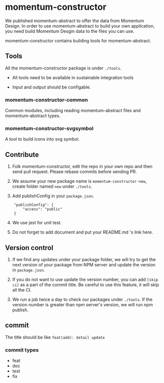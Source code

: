 # momentum-constructor

We published momentum-abstract to offer the data from Momentum Design. In order to use momentum-abstract to build your own application, you need build Momentum Desgin data to the files you can use.

momentum-constructor contains building tools for momentum-abstract.

## Tools

All the momentum-constructor package is under ```./tools```. 

+ All tools need to be available in sustainable integration tools

+ Input and output should be configable.

### momentum-constructor-common

Common modules, including reading momentum-abstract files and momentum-abstract types.

### momentum-constructor-svgsymbol

A tool to build icons into svg symbol.

## Contribute

1. Folk momentum-constructor, edit the repo in your own repo and then send pull request. Please rebase commits before sending PR.

2. We assume your new package name is ```momentum-constructor-new```, create folder named ```new``` under ```./tools```.

3. Add publishConfig in your ```package.json```.

```
	"publishConfig": {
		"access": "public"
	}
```

4. We use jest for unit test.

5. Do not forget to add document and put your README.md 's link here.

## Version control

1. If we find any updates under your package folder, we will try to get the next version of your package from NPM server and update the version in ```package.json```.

2. If you do not want to use update the version number, you can add ```[skip ci]```  as a part of the commit title. Be careful to use this feature, it will skip all the CI.

3. We run a job twice a day to check our packages under ```./tools```. If the version number is greater than npm server's version, we will run npm publish.

## commit

The title should be like ```feat(add): detail update```

### commit types

+ feat
+ doc
+ test
+ fix
